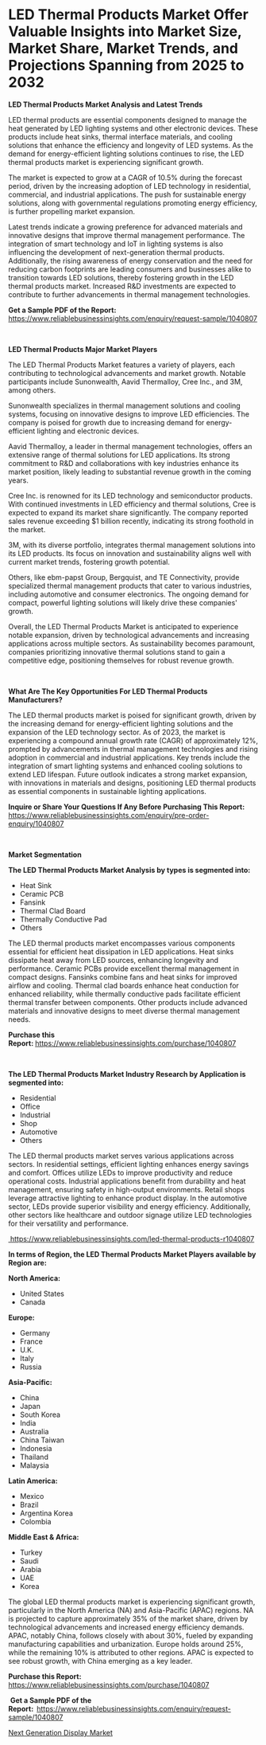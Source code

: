 <p><h1>LED Thermal Products Market Offer Valuable Insights into Market Size, Market Share, Market Trends, and Projections Spanning from 2025 to 2032</h1></p><p><strong>LED Thermal Products Market Analysis and Latest Trends</strong></p>
<p><p>LED thermal products are essential components designed to manage the heat generated by LED lighting systems and other electronic devices. These products include heat sinks, thermal interface materials, and cooling solutions that enhance the efficiency and longevity of LED systems. As the demand for energy-efficient lighting solutions continues to rise, the LED thermal products market is experiencing significant growth.</p><p>The market is expected to grow at a CAGR of 10.5% during the forecast period, driven by the increasing adoption of LED technology in residential, commercial, and industrial applications. The push for sustainable energy solutions, along with governmental regulations promoting energy efficiency, is further propelling market expansion. </p><p>Latest trends indicate a growing preference for advanced materials and innovative designs that improve thermal management performance. The integration of smart technology and IoT in lighting systems is also influencing the development of next-generation thermal products. Additionally, the rising awareness of energy conservation and the need for reducing carbon footprints are leading consumers and businesses alike to transition towards LED solutions, thereby fostering growth in the LED thermal products market. Increased R&D investments are expected to contribute to further advancements in thermal management technologies.</p></p>
<p><strong>Get a Sample PDF of the Report:&nbsp;</strong> <a href="https://www.reliablebusinessinsights.com/enquiry/request-sample/1040807?utm_campaign=2127&utm_medium=2&utm_source=Github&utm_content=ia&utm_term=10022025&utm_id=led-thermal-products">https://www.reliablebusinessinsights.com/enquiry/request-sample/1040807</a></p>
<p>&nbsp;</p>
<p><strong>LED Thermal Products Major Market Players</strong></p>
<p><p>The LED Thermal Products Market features a variety of players, each contributing to technological advancements and market growth. Notable participants include Sunonwealth, Aavid Thermalloy, Cree Inc., and 3M, among others.</p><p>Sunonwealth specializes in thermal management solutions and cooling systems, focusing on innovative designs to improve LED efficiencies. The company is poised for growth due to increasing demand for energy-efficient lighting and electronic devices.</p><p>Aavid Thermalloy, a leader in thermal management technologies, offers an extensive range of thermal solutions for LED applications. Its strong commitment to R&D and collaborations with key industries enhance its market position, likely leading to substantial revenue growth in the coming years.</p><p>Cree Inc. is renowned for its LED technology and semiconductor products. With continued investments in LED efficiency and thermal solutions, Cree is expected to expand its market share significantly. The company reported sales revenue exceeding $1 billion recently, indicating its strong foothold in the market.</p><p>3M, with its diverse portfolio, integrates thermal management solutions into its LED products. Its focus on innovation and sustainability aligns well with current market trends, fostering growth potential. </p><p>Others, like ebm-papst Group, Bergquist, and TE Connectivity, provide specialized thermal management products that cater to various industries, including automotive and consumer electronics. The ongoing demand for compact, powerful lighting solutions will likely drive these companies' growth.</p><p>Overall, the LED Thermal Products Market is anticipated to experience notable expansion, driven by technological advancements and increasing applications across multiple sectors. As sustainability becomes paramount, companies prioritizing innovative thermal solutions stand to gain a competitive edge, positioning themselves for robust revenue growth.</p></p>
<p>&nbsp;</p>
<p><strong>What Are The Key Opportunities For LED Thermal Products Manufacturers?</strong></p>
<p><p>The LED thermal products market is poised for significant growth, driven by the increasing demand for energy-efficient lighting solutions and the expansion of the LED technology sector. As of 2023, the market is experiencing a compound annual growth rate (CAGR) of approximately 12%, prompted by advancements in thermal management technologies and rising adoption in commercial and industrial applications. Key trends include the integration of smart lighting systems and enhanced cooling solutions to extend LED lifespan. Future outlook indicates a strong market expansion, with innovations in materials and designs, positioning LED thermal products as essential components in sustainable lighting applications.</p></p>
<p><strong>Inquire or Share Your Questions If Any Before Purchasing This Report:</strong> <a href="https://www.reliablebusinessinsights.com/enquiry/pre-order-enquiry/1040807?utm_campaign=2127&utm_medium=2&utm_source=Github&utm_content=ia&utm_term=10022025&utm_id=led-thermal-products">https://www.reliablebusinessinsights.com/enquiry/pre-order-enquiry/1040807</a></p>
<p>&nbsp;</p>
<p><strong>Market Segmentation</strong></p>
<p><strong>The LED Thermal Products Market Analysis by types is segmented into:</strong></p>
<p><ul><li>Heat Sink</li><li>Ceramic PCB</li><li>Fansink</li><li>Thermal Clad Board</li><li>Thermally Conductive Pad</li><li>Others</li></ul></p>
<p><p>The LED thermal products market encompasses various components essential for efficient heat dissipation in LED applications. Heat sinks dissipate heat away from LED sources, enhancing longevity and performance. Ceramic PCBs provide excellent thermal management in compact designs. Fansinks combine fans and heat sinks for improved airflow and cooling. Thermal clad boards enhance heat conduction for enhanced reliability, while thermally conductive pads facilitate efficient thermal transfer between components. Other products include advanced materials and innovative designs to meet diverse thermal management needs.</p></p>
<p><strong>Purchase this Report:&nbsp;</strong><a href="https://www.reliablebusinessinsights.com/purchase/1040807?utm_campaign=2127&utm_medium=2&utm_source=Github&utm_content=ia&utm_term=10022025&utm_id=led-thermal-products">https://www.reliablebusinessinsights.com/purchase/1040807</a></p>
<p>&nbsp;</p>
<p><strong>The LED Thermal Products Market Industry Research by Application is segmented into:</strong></p>
<p><ul><li>Residential</li><li>Office</li><li>Industrial</li><li>Shop</li><li>Automotive</li><li>Others</li></ul></p>
<p><p>The LED thermal products market serves various applications across sectors. In residential settings, efficient lighting enhances energy savings and comfort. Offices utilize LEDs to improve productivity and reduce operational costs. Industrial applications benefit from durability and heat management, ensuring safety in high-output environments. Retail shops leverage attractive lighting to enhance product display. In the automotive sector, LEDs provide superior visibility and energy efficiency. Additionally, other sectors like healthcare and outdoor signage utilize LED technologies for their versatility and performance.</p></p>
<p><a href="https://www.reliablebusinessinsights.com/led-thermal-products-r1040807?utm_campaign=2127&utm_medium=2&utm_source=Github&utm_content=ia&utm_term=10022025&utm_id=led-thermal-products">&nbsp;https://www.reliablebusinessinsights.com/led-thermal-products-r1040807</a></p>
<p><strong>In terms of Region, the LED Thermal Products Market Players available by Region are:</strong></p>
<p>
    <p> <strong> North America: </strong>
        <ul>
            <li>United States</li>
            <li>Canada</li>
        </ul>
        </p> 
    <p> <strong> Europe: </strong>
        <ul>
            <li>Germany</li>
            <li>France</li>
            <li>U.K.</li>
            <li>Italy</li>
            <li>Russia</li>
        </ul>
        </p> 
    <p> <strong> Asia-Pacific: </strong>
        <ul>
            <li>China</li>
            <li>Japan</li>
            <li>South Korea</li>
            <li>India</li>
            <li>Australia</li>
            <li>China Taiwan</li>
            <li>Indonesia</li>
            <li>Thailand</li>
            <li>Malaysia</li>
        </ul>
        </p> 
    <p> <strong> Latin America: </strong>
        <ul>
            <li>Mexico</li>
            <li>Brazil</li>
            <li>Argentina Korea</li>
            <li>Colombia</li>
        </ul>
        </p> 
    <p> <strong> Middle East & Africa: </strong>
        <ul>
            <li>Turkey</li>
            <li>Saudi</li>
            <li>Arabia</li>
            <li>UAE</li>
            <li>Korea</li>
        </ul>
    </p>
    </p>
<p><p>The global LED thermal products market is experiencing significant growth, particularly in the North America (NA) and Asia-Pacific (APAC) regions. NA is projected to capture approximately 35% of the market share, driven by technological advancements and increased energy efficiency demands. APAC, notably China, follows closely with about 30%, fueled by expanding manufacturing capabilities and urbanization. Europe holds around 25%, while the remaining 10% is attributed to other regions. APAC is expected to see robust growth, with China emerging as a key leader.</p></p>
<p><strong>Purchase this Report: </strong><a href="https://www.reliablebusinessinsights.com/purchase/1040807?utm_campaign=2127&utm_medium=2&utm_source=Github&utm_content=ia&utm_term=10022025&utm_id=led-thermal-products">https://www.reliablebusinessinsights.com/purchase/1040807</a></p>
<p>&nbsp;<strong>Get a Sample PDF of the Report:&nbsp;&nbsp;</strong><a href="https://www.reliablebusinessinsights.com/enquiry/request-sample/1040807?utm_campaign=2127&utm_medium=2&utm_source=Github&utm_content=ia&utm_term=10022025&utm_id=led-thermal-products">https://www.reliablebusinessinsights.com/enquiry/request-sample/1040807</a></p>
<p><strong></strong></p>
<p><p><a href="https://github.com/seanmcma708/Market-Research-Report-List-1/blob/main/next-generation-display-market.md?utm_campaign=2127&utm_medium=2&utm_source=Github&utm_content=ia&utm_term=10022025&utm_id=led-thermal-products">Next Generation Display Market</a></p></p>